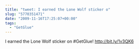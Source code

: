 ```yaml
---
title: "tweet: I earned the Lone Wolf sticker o"
slug: "5770351471"
date: "2009-11-16T17:25:07+00:00"
tags:
  - "GetGlue"
---
```

I earned the Lone Wolf sticker on #GetGlue! http://bit.ly/1v3QK6